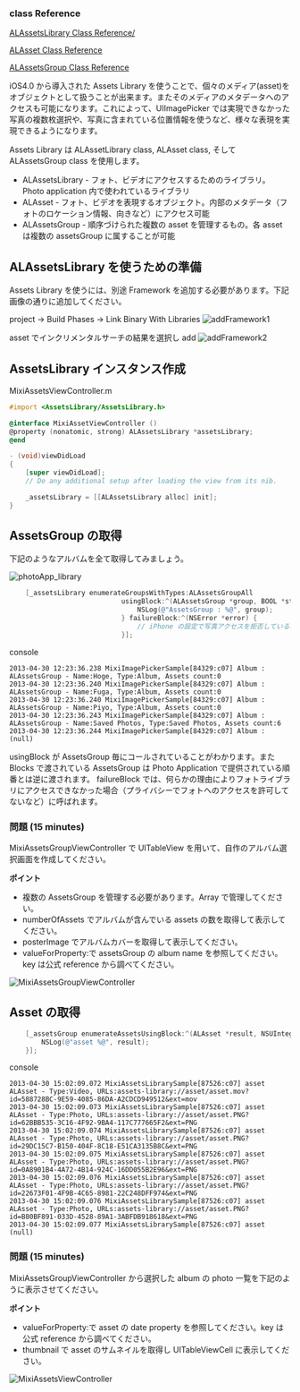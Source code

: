 ### class Reference
[ALAssetsLibrary Class Reference/](http://developer.apple.com/library/ios/#documentation/AssetsLibrary/Reference/ALAssetsLibrary_Class/Reference/Reference.html)

[ALAsset Class Reference](http://developer.apple.com/library/ios/#documentation/AssetsLibrary/Reference/ALAsset_Class/Reference/Reference.html)

[ALAssetsGroup Class Reference](http://developer.apple.com/library/ios/#documentation/AssetsLibrary/Reference/ALAssetsGroup_Class/Reference/Reference.html)

iOS4.0 から導入された Assets Library を使うことで、個々のメディア(asset)をオブジェクトとして扱うことが出来ます。またそのメディアのメタデータへのアクセスも可能になります。これによって、UIImagePicker では実現できなかった写真の複数枚選択や、写真に含まれている位置情報を使うなど、様々な表現を実現できるようになります。

Assets Library は ALAssetLibrary class, ALAsset class, そして ALAssetsGroup class を使用します。

* ALAssetsLibrary - フォト、ビデオにアクセスするためのライブラリ。Photo application 内で使われているライブラリ
* ALAsset - フォト、ビデオを表現するオブジェクト。内部のメタデータ（フォトのロケーション情報、向きなど）にアクセス可能
* ALAssetsGroup - 順序づけられた複数の asset を管理するもの。各 asset は複数の assetsGroup に属することが可能

## ALAssetsLibrary を使うための準備
Assets Library を使うには、別途 Framework を追加する必要があります。下記画像の通りに追加してください。

project -> Build Phases -> Link Binary With Libraries
![addFramework1](https://raw.github.com/mixi-inc/iOSTraining/master/Doc/Images/5.2/addFramework1.png)

asset でインクリメンタルサーチの結果を選択し add
![addFramework2](https://raw.github.com/mixi-inc/iOSTraining/master/Doc/Images/5.2/addFramework2.png)

## AssetsLibrary インスタンス作成

MixiAssetsViewController.m
```objective-c
#import <AssetsLibrary/AssetsLibrary.h>

@interface MixiAssetViewController ()
@property (nonatomic, strong) ALAssetsLibrary *assetsLibrary;
@end

- (void)viewDidLoad
{
    [super viewDidLoad];
    // Do any additional setup after loading the view from its nib.

    _assetsLibrary = [[ALAssetsLibrary alloc] init];
}

```

## AssetsGroup の取得
下記のようなアルバムを全て取得してみましょう。

![photoApp_library](https://raw.github.com/mixi-inc/iOSTraining/master/Doc/Images/5.2/photoApp_library.png)

```objective-c
    [_assetsLibrary enumerateGroupsWithTypes:ALAssetsGroupAll
                            usingBlock:^(ALAssetsGroup *group, BOOL *stop) {
                                NSLog(@"AssetsGroup : %@", group);
                            } failureBlock:^(NSError *error) {
                                // iPhone の設定で写真アクセスを拒否している場合
                            }];
```

console
```
2013-04-30 12:23:36.238 MixiImagePickerSample[84329:c07] Album : ALAssetsGroup - Name:Hoge, Type:Album, Assets count:0
2013-04-30 12:23:36.240 MixiImagePickerSample[84329:c07] Album : ALAssetsGroup - Name:Fuga, Type:Album, Assets count:0
2013-04-30 12:23:36.240 MixiImagePickerSample[84329:c07] Album : ALAssetsGroup - Name:Piyo, Type:Album, Assets count:0
2013-04-30 12:23:36.243 MixiImagePickerSample[84329:c07] Album : ALAssetsGroup - Name:Saved Photos, Type:Saved Photos, Assets count:6
2013-04-30 12:23:36.244 MixiImagePickerSample[84329:c07] Album : (null)
```
usingBlock が AssetsGroup 毎にコールされていることがわかります。また Blocks で渡されている AssetsGroup は Photo Application で提供されている順番とは逆に渡されます。
failureBlock では、何らかの理由によりフォトライブラリにアクセスできなかった場合（プライバシーでフォトへのアクセスを許可してないなど）に呼ばれます。

### 問題 (15 minutes)
MixiAssetsGroupViewController で UITableView を用いて、自作のアルバム選択画面を作成してください。

**ポイント**
- 複数の AssetsGroup を管理する必要があります。Array で管理してください。
- numberOfAssets でアルバムが含んでいる assets の数を取得して表示してください。
- posterImage でアルバムカバーを取得して表示してください。
- valueForProperty:で assetsGroup の album name を参照してください。key は公式 reference から調べてください。

![MixiAssetsGroupViewController](https://raw.github.com/mixi-inc/iOSTraining/master/Doc/Images/5.2/MixiAssetsGroupViewController.png)

## Asset の取得

```objective-c
    [_assetsGroup enumerateAssetsUsingBlock:^(ALAsset *result, NSUInteger index, BOOL *stop) {
        NSLog(@"asset %@", result);
    }];
```

console
```
2013-04-30 15:02:09.072 MixiAssetsLibrarySample[87526:c07] asset ALAsset - Type:Video, URLs:assets-library://asset/asset.mov?id=588728BC-9E59-4085-86DA-A2CDCD949512&ext=mov
2013-04-30 15:02:09.073 MixiAssetsLibrarySample[87526:c07] asset ALAsset - Type:Photo, URLs:assets-library://asset/asset.PNG?id=62BBB535-3C16-4F92-9BA4-117C777665F2&ext=PNG
2013-04-30 15:02:09.074 MixiAssetsLibrarySample[87526:c07] asset ALAsset - Type:Photo, URLs:assets-library://asset/asset.PNG?id=29DC15C7-B150-404F-8C18-E51CA3135B8C&ext=PNG
2013-04-30 15:02:09.075 MixiAssetsLibrarySample[87526:c07] asset ALAsset - Type:Photo, URLs:assets-library://asset/asset.PNG?id=0A8901B4-4A72-4B14-924C-16DD055B2E96&ext=PNG
2013-04-30 15:02:09.076 MixiAssetsLibrarySample[87526:c07] asset ALAsset - Type:Photo, URLs:assets-library://asset/asset.PNG?id=22673F01-4F9B-4C65-8981-22C248DFF974&ext=PNG
2013-04-30 15:02:09.076 MixiAssetsLibrarySample[87526:c07] asset ALAsset - Type:Photo, URLs:assets-library://asset/asset.PNG?id=B80BF891-033D-4528-89A1-3ABFDB918618&ext=PNG
2013-04-30 15:02:09.077 MixiAssetsLibrarySample[87526:c07] asset (null)
```

### 問題 (15 minutes)
MixiAssetsGroupViewController から選択した album の photo 一覧を下記のように表示させてください。

**ポイント**
- valueForProperty:で asset の date property を参照してください。key は公式 reference から調べてください。
- thumbnail で asset のサムネイルを取得し UITableViewCell に表示してください。


![MixiAssetsViewController](https://raw.github.com/mixi-inc/iOSTraining/master/Doc/Images/5.2/MixiAssetsViewController.png)
